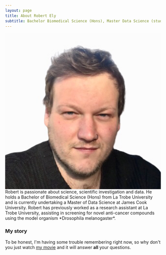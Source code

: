 ```yaml
---
layout: page
title: About Robert Ely
subtitle: Bachelor Biomedical Science (Hons), Master Data Science (student)
---
```



<img src="https://raw.githubusercontent.com/kiffybobb/kiffybobb.github.io/master/assets/img/meface.png" align="left">
Robert is passionate about science, scientific investigation and data. He holds a Bachelor of Biomedical Science (Hons) from La Trobe University and is currently undertaking a Master of Data Science at James Cook University. 
Robert has previously worked as a research assistant at La Trobe University, assisting in screening for novel anti-cancer compounds using the model organism *Drosophila melanogaster*.

### My story

To be honest, I'm having some trouble remembering right now, so why don't you just watch [my movie](https://en.wikipedia.org/wiki/The_Princess_Bride_%28film%29) and it will answer **all** your questions.
